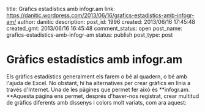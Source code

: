 title: Gràfics estadístics amb infogr.am
link: https://danitic.wordpress.com/2013/06/16/grafics-estadistics-amb-infogr-am/
author: danitic
description: 
post_id: 1996
created: 2013/06/16 17:45:48
created_gmt: 2013/06/16 16:45:48
comment_status: open
post_name: grafics-estadistics-amb-infogr-am
status: publish
post_type: post

# Gràfics estadístics amb infogr.am

Els gràfics estadístics generalment els farem o bé al quadern, o bé amb l'ajuda de Excel. No obstant, hi ha alternatives per crear gràfics en línia a través d'Internet. Una de les pàgines que permet fer això és **infogr.am. **Aquesta pàgina ens permet, després d'haver-nos registrat, crear multitud de gràfics diferents amb dissenys i colors molt variats, com ara aquest: